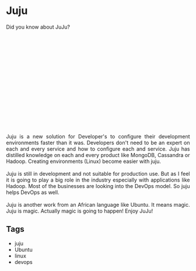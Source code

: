 # Juju

<div dir="ltr" style="text-align: left;" trbidi="on"><div style="text-align: justify;">Did you know about JuJu?</div><div style="text-align: justify;"><br /></div><div class="separator" style="clear: both; text-align: justify;"><object class="BLOGGER-youtube-video" classid="clsid:D27CDB6E-AE6D-11cf-96B8-444553540000" codebase="http://download.macromedia.com/pub/shockwave/cabs/flash/swflash.cab#version=6,0,40,0" data-thumbnail-src="http://1.gvt0.com/vi/1yoIdgdqzLk/0.jpg" height="266" width="320"><param name="movie" value="https://www.youtube.com/v/1yoIdgdqzLk&amp;fs=1&amp;source=uds"><param name="bgcolor" value="#FFFFFF" /><param name="allowFullScreen" value="true" /><embed width="320" height="266" src="https://www.youtube.com/v/1yoIdgdqzLk&amp;fs=1&amp;source=uds" type="application/x-shockwave-flash" allowfullscreen="true"></embed></object></div><div style="text-align: justify;">Juju is a new solution for Developer's to configure their development environments faster than it was. Developers don't need to be an&nbsp;expert&nbsp;on each and every service and how to configure each and service. Juju has distilled knowledge on each and every product like MongoDB, Cassandra or Hadoop. Creating environments (Linux) become easier with juju.</div><div style="text-align: justify;"><br /></div><div style="text-align: justify;">Juju is still in development and not suitable for production use. But as I feel it is going to play a big role in the industry especially with applications like Hadoop. Most of the businesses are looking into the DevOps model. So juju helps DevOps as well.&nbsp;</div><div style="text-align: justify;"><br /></div><div style="text-align: justify;">Juju is another work from an African language like Ubuntu. It means magic. Juju is magic. Actually magic is going to happen! Enjoy JuJu!</div></div>

## Tags

- juju
- Ubuntu
- linux
- devops
